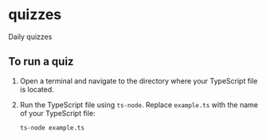 # quizzes
Daily quizzes

## To run a quiz

1. Open a terminal and navigate to the directory where your TypeScript file is located.

2. Run the TypeScript file using `ts-node`. Replace `example.ts` with the name of your TypeScript file:

   ```bash
   ts-node example.ts


